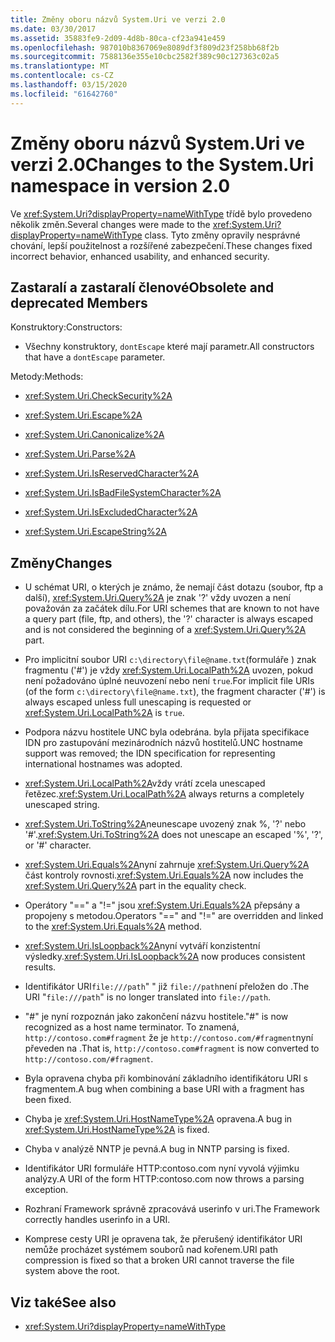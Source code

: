 ```yaml
---
title: Změny oboru názvů System.Uri ve verzi 2.0
ms.date: 03/30/2017
ms.assetid: 35883fe9-2d09-4d8b-80ca-cf23a941e459
ms.openlocfilehash: 987010b8367069e8089df3f809d23f258bb68f2b
ms.sourcegitcommit: 7588136e355e10cbc2582f389c90c127363c02a5
ms.translationtype: MT
ms.contentlocale: cs-CZ
ms.lasthandoff: 03/15/2020
ms.locfileid: "61642760"
---
```

# <a name="changes-to-the-systemuri-namespace-in-version-20"></a><span data-ttu-id="c7bed-102">Změny oboru názvů System.Uri ve verzi 2.0</span><span class="sxs-lookup"><span data-stu-id="c7bed-102">Changes to the System.Uri namespace in version 2.0</span></span>

<span data-ttu-id="c7bed-103">Ve <xref:System.Uri?displayProperty=nameWithType> třídě bylo provedeno několik změn.</span><span class="sxs-lookup"><span data-stu-id="c7bed-103">Several changes were made to the <xref:System.Uri?displayProperty=nameWithType> class.</span></span> <span data-ttu-id="c7bed-104">Tyto změny opravily nesprávné chování, lepší použitelnost a rozšířené zabezpečení.</span><span class="sxs-lookup"><span data-stu-id="c7bed-104">These changes fixed incorrect behavior, enhanced usability, and enhanced security.</span></span>

## <a name="obsolete-and-deprecated-members"></a><span data-ttu-id="c7bed-105">Zastaralí a zastaralí členové</span><span class="sxs-lookup"><span data-stu-id="c7bed-105">Obsolete and deprecated Members</span></span>

 <span data-ttu-id="c7bed-106">Konstruktory:</span><span class="sxs-lookup"><span data-stu-id="c7bed-106">Constructors:</span></span>

- <span data-ttu-id="c7bed-107">Všechny konstruktory, `dontEscape` které mají parametr.</span><span class="sxs-lookup"><span data-stu-id="c7bed-107">All constructors that have a `dontEscape` parameter.</span></span>

 <span data-ttu-id="c7bed-108">Metody:</span><span class="sxs-lookup"><span data-stu-id="c7bed-108">Methods:</span></span>

- <xref:System.Uri.CheckSecurity%2A>

- <xref:System.Uri.Escape%2A>

- <xref:System.Uri.Canonicalize%2A>

- <xref:System.Uri.Parse%2A>

- <xref:System.Uri.IsReservedCharacter%2A>

- <xref:System.Uri.IsBadFileSystemCharacter%2A>

- <xref:System.Uri.IsExcludedCharacter%2A>

- <xref:System.Uri.EscapeString%2A>

## <a name="changes"></a><span data-ttu-id="c7bed-109">Změny</span><span class="sxs-lookup"><span data-stu-id="c7bed-109">Changes</span></span>

- <span data-ttu-id="c7bed-110">U schémat URI, o kterých je známo, že nemají část dotazu (soubor, ftp a další), <xref:System.Uri.Query%2A> je znak '?' vždy uvozen a není považován za začátek dílu.</span><span class="sxs-lookup"><span data-stu-id="c7bed-110">For URI schemes that are known to not have a query part (file, ftp, and others), the '?' character is always escaped and is not considered the beginning of a <xref:System.Uri.Query%2A> part.</span></span>

- <span data-ttu-id="c7bed-111">Pro implicitní soubor URI `c:\directory\file@name.txt`(formuláře ) znak fragmentu ('#') je vždy <xref:System.Uri.LocalPath%2A> uvozen, pokud není požadováno úplné neuvození nebo není `true`.</span><span class="sxs-lookup"><span data-stu-id="c7bed-111">For implicit file URIs (of the form `c:\directory\file@name.txt`), the fragment character ('#') is always escaped unless full unescaping is requested or <xref:System.Uri.LocalPath%2A> is `true`.</span></span>

- <span data-ttu-id="c7bed-112">Podpora názvu hostitele UNC byla odebrána. byla přijata specifikace IDN pro zastupování mezinárodních názvů hostitelů.</span><span class="sxs-lookup"><span data-stu-id="c7bed-112">UNC hostname support was removed; the IDN specification for representing international hostnames was adopted.</span></span>

- <span data-ttu-id="c7bed-113"><xref:System.Uri.LocalPath%2A>vždy vrátí zcela unescaped řetězec.</span><span class="sxs-lookup"><span data-stu-id="c7bed-113"><xref:System.Uri.LocalPath%2A> always returns a completely unescaped string.</span></span>

- <span data-ttu-id="c7bed-114"><xref:System.Uri.ToString%2A>neunescape uvozený znak %, '?' nebo '#'.</span><span class="sxs-lookup"><span data-stu-id="c7bed-114"><xref:System.Uri.ToString%2A> does not unescape an escaped '%', '?', or '#' character.</span></span>

- <span data-ttu-id="c7bed-115"><xref:System.Uri.Equals%2A>nyní zahrnuje <xref:System.Uri.Query%2A> část kontroly rovnosti.</span><span class="sxs-lookup"><span data-stu-id="c7bed-115"><xref:System.Uri.Equals%2A> now includes the <xref:System.Uri.Query%2A> part in the equality check.</span></span>

- <span data-ttu-id="c7bed-116">Operátory "==" a "!=" jsou <xref:System.Uri.Equals%2A> přepsány a propojeny s metodou.</span><span class="sxs-lookup"><span data-stu-id="c7bed-116">Operators "==" and "!=" are overridden and linked to the <xref:System.Uri.Equals%2A> method.</span></span>

- <span data-ttu-id="c7bed-117"><xref:System.Uri.IsLoopback%2A>nyní vytváří konzistentní výsledky.</span><span class="sxs-lookup"><span data-stu-id="c7bed-117"><xref:System.Uri.IsLoopback%2A> now produces consistent results.</span></span>

- <span data-ttu-id="c7bed-118">Identifikátor URI`file:///path`" " již `file://path`není přeložen do .</span><span class="sxs-lookup"><span data-stu-id="c7bed-118">The URI "`file:///path`" is no longer translated into `file://path`.</span></span>

- <span data-ttu-id="c7bed-119">"#" je nyní rozpoznán jako zakončení názvu hostitele.</span><span class="sxs-lookup"><span data-stu-id="c7bed-119">"#" is now recognized as a host name terminator.</span></span> <span data-ttu-id="c7bed-120">To znamená, `http://contoso.com#fragment` že je `http://contoso.com/#fragment`nyní převeden na .</span><span class="sxs-lookup"><span data-stu-id="c7bed-120">That is, `http://contoso.com#fragment` is now converted to `http://contoso.com/#fragment`.</span></span>

- <span data-ttu-id="c7bed-121">Byla opravena chyba při kombinování základního identifikátoru URI s fragmentem.</span><span class="sxs-lookup"><span data-stu-id="c7bed-121">A bug when combining a base URI with a fragment has been fixed.</span></span>

- <span data-ttu-id="c7bed-122">Chyba je <xref:System.Uri.HostNameType%2A> opravena.</span><span class="sxs-lookup"><span data-stu-id="c7bed-122">A bug in <xref:System.Uri.HostNameType%2A> is fixed.</span></span>

- <span data-ttu-id="c7bed-123">Chyba v analýzě NNTP je pevná.</span><span class="sxs-lookup"><span data-stu-id="c7bed-123">A bug in NNTP parsing is fixed.</span></span>

- <span data-ttu-id="c7bed-124">Identifikátor URI formuláře HTTP:contoso.com nyní vyvolá výjimku analýzy.</span><span class="sxs-lookup"><span data-stu-id="c7bed-124">A URI of the form HTTP:contoso.com now throws a parsing exception.</span></span>

- <span data-ttu-id="c7bed-125">Rozhraní Framework správně zpracovává userinfo v uri.</span><span class="sxs-lookup"><span data-stu-id="c7bed-125">The Framework correctly handles userinfo in a URI.</span></span>

- <span data-ttu-id="c7bed-126">Komprese cesty URI je opravena tak, že přerušený identifikátor URI nemůže procházet systémem souborů nad kořenem.</span><span class="sxs-lookup"><span data-stu-id="c7bed-126">URI path compression is fixed so that a broken URI cannot traverse the file system above the root.</span></span>

## <a name="see-also"></a><span data-ttu-id="c7bed-127">Viz také</span><span class="sxs-lookup"><span data-stu-id="c7bed-127">See also</span></span>

- <xref:System.Uri?displayProperty=nameWithType>
